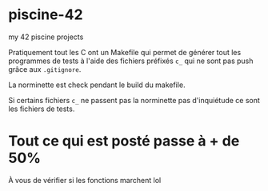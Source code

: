 # piscine-42
my 42 piscine projects

Pratiquement tout les C ont un Makefile qui permet de générer tout les programmes de tests à l'aide des fichiers préfixés `c_` qui ne sont pas push grâce aux `.gitignore`.

La norminette est check pendant le build du makefile.

Si certains fichiers `c_` ne passent pas la norminette pas d'inquiétude ce sont les fichiers de tests.

# Tout ce qui est posté passe à + de 50%

À vous de vérifier si les fonctions marchent lol
